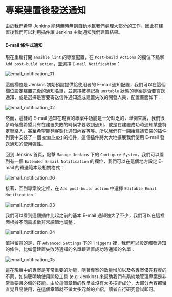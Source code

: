 # 專案建置後發送通知

由於我們希望 Jenkins 能夠無時無刻自動地幫我們處理大部分的工作，因此在建置後我們可以利用插件讓 Jenkins 主動通知我們建置結果。

#### E-mail 條件式通知

現在重新打開 `ansible_lint` 的專案配置，在 `Post-build Actions` 的欄位下點擊 `Add post-build action`，並選擇 `E-mail Notification`：

![email_notification_01](https://github.com/tsoliangwu0130/learn-ansible-and-jenkins-in-30-days/blob/master/images/email_notification_01.png?raw=true)

這個欄位是 Jenkins 初始預設提供給使用者的 E-mail 通知配置，我們可以在這個欄位設定建置完後的通知名單，並選擇被標記為 `unstable` 狀態的專案是否要寄送通知、或是選擇是否要寄送信件通知造成建置失敗的開發人員，配置畫面如下：

![email_notification_02](https://github.com/tsoliangwu0130/learn-ansible-and-jenkins-in-30-days/blob/master/images/email_notification_02.png?raw=true)

然而，這樣的 E-mail 通知在現實的專案中功能是十分缺乏的，舉例來說，我們很多時候會希望只有在建置失敗的時候才要收到通知、或是在建置成功時通知某些特定聯絡人，甚至希望能夠客製化通知內容等等。所以我們在一開始建議安裝的插件列表中安裝了一個 [email-ext](https://wiki.jenkins-ci.org/display/JENKINS/Email-ext+plugin) 的插件，這個插件將大大地擴展我們使用 E-mail 發送通知的使用彈性。

回到 Jenkins 首頁，點擊 `Manage Jenkins` 下的 `Configure System`，我們可以看到有一個 `Extended E-mail Notification` 的欄位，我們可以在這個地方設定 E-mail 的寄送範本及相關格式：

![email_notification_06](https://github.com/tsoliangwu0130/learn-ansible-and-jenkins-in-30-days/blob/master/images/email_notification_06.png?raw=true)

接著，回到專案設定裡，在 `Add post-build action` 中選擇 `Editable Email Notification`：

![email_notification_03](https://github.com/tsoliangwu0130/learn-ansible-and-jenkins-in-30-days/blob/master/images/email_notification_03.png?raw=true)

我們可以看到這個插件比起之前的基本 E-mail 通知強大了不少，我們可以在這裡面根據不同需求做非常細節地調整：

![email_notification_04](https://github.com/tsoliangwu0130/learn-ansible-and-jenkins-in-30-days/blob/master/images/email_notification_04.png?raw=true)

值得留意的是，在 `Advanced Settings` 下的 `Triggers` 裡，我們可以設定觸發通知的條件，比如當建置失敗時通知的名單跟建置成功時通知的名單：

![email_notification_05](https://github.com/tsoliangwu0130/learn-ansible-and-jenkins-in-30-days/blob/master/images/email_notification_05.png?raw=true)

這在現實中的專案是非常重要的功能，隨著專案的數量增加以及各專案優先程度的不同，如何聰明地使用開發工具 (e.g. Jenkins) 來幫助我們有系統地管理專案是非常重要且必備的技能。由於這個章節的教學並沒有太多技術成分，大部分內容都蠻直覺且易使用，在這個章節就不做太多冗餘的介紹，讀者自行研究嘗試即可。
